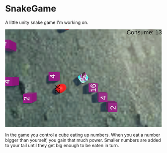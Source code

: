 # SnakeGame
A little unity snake game I'm working on.


![Snake Game](Images/Gameplay01.png)

In the game you control a cube eating up numbers. When you eat a number bigger than yourself, you gain that much power. Smaller numbers are added to your tail until they get big enough to be eaten in turn.